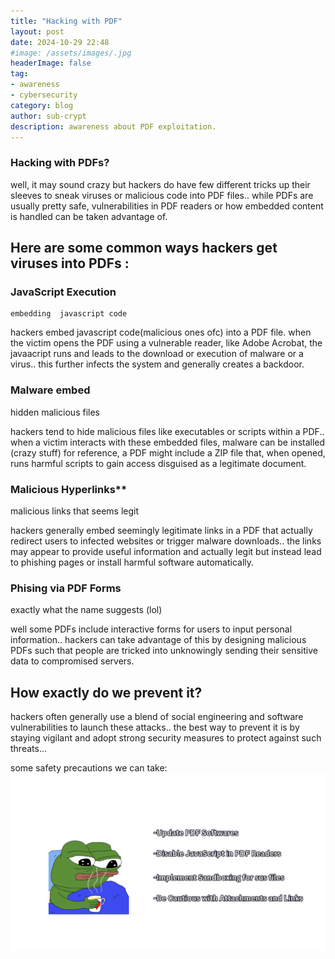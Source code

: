 ```yaml
---
title: "Hacking with PDF"
layout: post
date: 2024-10-29 22:48
#image: /assets/images/.jpg
headerImage: false
tag:
- awareness
- cybersecurity
category: blog
author: sub-crypt
description: awareness about PDF exploitation. 
---
```


<h3>Hacking with PDFs?</h3>  well, it may sound crazy but hackers do have few different tricks up their sleeves to sneak viruses or malicious code into PDF files.. while PDFs are usually pretty safe, vulnerabilities in PDF readers or how embedded content is handled can be taken advantage of.

<h2>Here are some common ways hackers get viruses into PDFs :</h2>

<h3>JavaScript Execution</h3>

    embedding  javascript code

hackers embed javascript code(malicious ones ofc) into a PDF file. when the victim opens the PDF using a vulnerable reader, like Adobe Acrobat, the javaacript runs and leads to the download or execution of malware or a virus.. this further infects the system and generally creates a backdoor.

<h3>Malware embed</h3>
    hidden malicious files

hackers tend to hide malicious files like executables or scripts within a PDF.. when a victim interacts with these embedded files, malware can be installed (crazy stuff) for reference, a PDF might include a ZIP file that, when opened, runs harmful scripts to gain access disguised as a legitimate document.

<h3>Malicious Hyperlinks**</h3>
    malicious links that seems legit 

hackers generally embed seemingly legitimate links in a PDF that actually redirect users to infected websites or trigger malware downloads.. the links may appear to provide useful information and actually legit but instead lead to phishing pages or install harmful software automatically.

<h3>Phising via PDF Forms</h3>
    exactly what the name suggests (lol)


well some PDFs include interactive forms for users to input personal information.. hackers can take advantage of this by designing malicious PDFs such that people are tricked into unknowingly sending their sensitive data to compromised servers.

<h2>How exactly do we prevent it?</h2>

hackers often generally use a blend of social engineering and software vulnerabilities to launch these attacks.. the best way to prevent it is by staying vigilant and adopt strong security measures to protect against such threats...

some safety precautions we can take:
![alt text](../assets/images/img-x1.png)